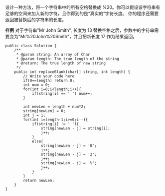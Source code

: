 设计一种方法，将一个字符串中的所有空格替换成 %20。你可以假设该字符串有足够的空间来加入新的字符，且你得到的是“真实的”字符长度。
你的程序还需要返回被替换后的字符串的长度。

**样例**
对于字符串"Mr John Smith", 长度为 13
替换空格之后，参数中的字符串需要变为"Mr%20John%20Smith"，并且把新长度 17
作为结果返回。

```
public class Solution {
    /**
     * @param string: An array of Char
     * @param length: The true length of the string
     * @return: The true length of new string
     */
    public int replaceBlank(char[] string, int length) {
        // Write your code here
        if(0==length) return 0;
        int num = 0;
        for(int i=0;i<length;i++){
            if(string[i] == ' ') num++;
        }
        
        int newLen = length + num*2;
        string[newLen] = 0;
        int j = 1;
        for(int i=length-1;i>=0;i--){
            if(string[i] != ' '){
                string[newLen - j] = string[i];
                j++;
            }
            else{
                string[newLen - j] = '0';
                j++;
                string[newLen - j] = '2';
                j++;
                string[newLen - j] = '%';
                j++; 
            }
        }
        return newLen;
    }
}
```
